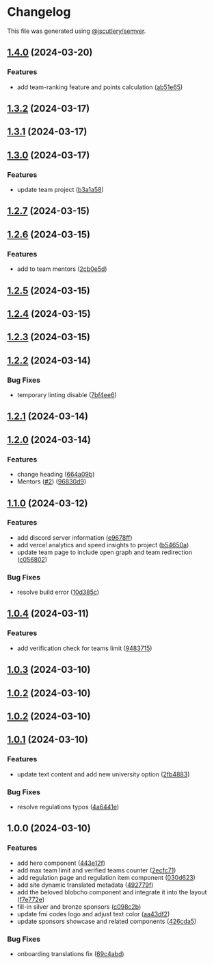 # Changelog

This file was generated using [@jscutlery/semver](https://github.com/jscutlery/semver).

## [1.4.0](https://github.com/fss-fmi/fmicodes/compare/v1.3.2...v1.4.0) (2024-03-20)


### Features

* add team-ranking feature and points calculation ([ab51e65](https://github.com/fss-fmi/fmicodes/commit/ab51e6559ce42125554553e98fa1696657c4745c))

## [1.3.2](https://github.com/fss-fmi/fmicodes/compare/v1.3.1...v1.3.2) (2024-03-17)

## [1.3.1](https://github.com/fss-fmi/fmicodes/compare/v1.3.0...v1.3.1) (2024-03-17)

## [1.3.0](https://github.com/fss-fmi/fmicodes/compare/v1.2.7...v1.3.0) (2024-03-17)


### Features

* update team project ([b3a1a58](https://github.com/fss-fmi/fmicodes/commit/b3a1a58092d7affbb1f90c001a063bcc2820ecdb))

## [1.2.7](https://github.com/fss-fmi/fmicodes/compare/v1.2.6...v1.2.7) (2024-03-15)

## [1.2.6](https://github.com/fss-fmi/fmicodes/compare/v1.2.5...v1.2.6) (2024-03-15)


### Features

* add to team mentors ([2cb0e5d](https://github.com/fss-fmi/fmicodes/commit/2cb0e5d9f32e5302a2c63dce2dcb5a6683023baf))

## [1.2.5](https://github.com/fss-fmi/fmicodes/compare/v1.2.4...v1.2.5) (2024-03-15)

## [1.2.4](https://github.com/fss-fmi/fmicodes/compare/v1.2.3...v1.2.4) (2024-03-15)

## [1.2.3](https://github.com/fss-fmi/fmicodes/compare/v1.2.2...v1.2.3) (2024-03-15)

## [1.2.2](https://github.com/fss-fmi/fmicodes/compare/v1.2.1...v1.2.2) (2024-03-14)

### Bug Fixes

- temporary linting disable ([7bf4ee6](https://github.com/fss-fmi/fmicodes/commit/7bf4ee637d8b2a46fe96cfa8ab1a100983e3acbc))

## [1.2.1](https://github.com/fss-fmi/fmicodes/compare/v1.2.0...v1.2.1) (2024-03-14)

## [1.2.0](https://github.com/fss-fmi/fmicodes/compare/v1.1.0...v1.2.0) (2024-03-14)

### Features

- change heading ([664a09b](https://github.com/fss-fmi/fmicodes/commit/664a09bebab19154fddee730560a160a17bc7ed7))
- Mentors ([#2](https://github.com/fss-fmi/fmicodes/issues/2)) ([96830d9](https://github.com/fss-fmi/fmicodes/commit/96830d96f1cd0e6899540d05fad2210075b7747c))

## [1.1.0](https://github.com/fss-fmi/fmicodes/compare/v1.0.4...v1.1.0) (2024-03-12)

### Features

- add discord server information ([e9678ff](https://github.com/fss-fmi/fmicodes/commit/e9678ff0a83ef3aa1b60cb562c33b25ddf7a59ce))
- add vercel analytics and speed insights to project ([b54650a](https://github.com/fss-fmi/fmicodes/commit/b54650ad8cc7991563baf65f85cba2744d93c67b))
- update team page to include open graph and team redirection ([c056802](https://github.com/fss-fmi/fmicodes/commit/c0568027bbf19b027eb213a22c662173d7f8bf62))

### Bug Fixes

- resolve build error ([10d385c](https://github.com/fss-fmi/fmicodes/commit/10d385c4db70c85dd6d2bb63199e8a9d0e06850e))

## [1.0.4](https://github.com/fss-fmi/fmicodes/compare/v1.0.3...v1.0.4) (2024-03-11)

### Features

- add verification check for teams limit ([9483715](https://github.com/fss-fmi/fmicodes/commit/948371507e295f85169f114476ba50b337e8b66d))

## [1.0.3](https://github.com/fss-fmi/fmicodes/compare/v1.0.2...v1.0.3) (2024-03-10)

## [1.0.2](https://github.com/fss-fmi/fmicodes/compare/v1.0.1...v1.0.2) (2024-03-10)

## [1.0.2](https://github.com/fss-fmi/fmicodes/compare/v1.0.1...v1.0.2) (2024-03-10)

## [1.0.1](https://github.com/fss-fmi/fmicodes/compare/v1.0.0...v1.0.1) (2024-03-10)

### Features

- update text content and add new university option ([2fb4883](https://github.com/fss-fmi/fmicodes/commit/2fb48830fc3be3d54b9d0c25597c58af11d5a458))

### Bug Fixes

- resolve regulations typos ([4a6441e](https://github.com/fss-fmi/fmicodes/commit/4a6441e38cbdd8bc059166bf6f5e48b2e163d69f))

## 1.0.0 (2024-03-10)

### Features

- add hero component ([443e12f](https://github.com/fss-fmi/fmicodes/commit/443e12fc4dab93400e7a13d77656223eef1c4931))
- add max team limit and verified teams counter ([2ecfc71](https://github.com/fss-fmi/fmicodes/commit/2ecfc71224cc4e9e4bab0cfe1f723256ac9287be))
- add regulation page and regulation item component ([030d623](https://github.com/fss-fmi/fmicodes/commit/030d6238bca170506f68ddada518642539a9d536))
- add site dynamic translated metadata ([492779f](https://github.com/fss-fmi/fmicodes/commit/492779f06bdc99726c0066af701b1520514bcad0))
- add the beloved blobcho component and integrate it into the layout ([f7e772e](https://github.com/fss-fmi/fmicodes/commit/f7e772e628663d13803b884ac513424bc58c11ce))
- fill-in silver and bronze sponsors ([c098c2b](https://github.com/fss-fmi/fmicodes/commit/c098c2b53617432227146ad81d7312960fcda9e8))
- update fmi codes logo and adjust text color ([aa43df2](https://github.com/fss-fmi/fmicodes/commit/aa43df254ee9cca83ee0815d9baecbc1343a8249))
- update sponsors showcase and related components ([426cda5](https://github.com/fss-fmi/fmicodes/commit/426cda53f40e298a37902241d5edd48ead70f338))

### Bug Fixes

- onboarding translations fix ([69c4abd](https://github.com/fss-fmi/fmicodes/commit/69c4abd9227e6a7855b98964b9d39de8e3949ee1))
